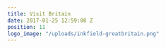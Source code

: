 ```yaml
---
title: Visit Britain
date: 2017-01-25 12:59:00 Z
position: 11
logo_image: "/uploads/inkfield-greatbritain.png"
---
```


